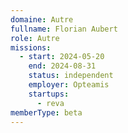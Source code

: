 ```yaml
---
domaine: Autre
fullname: Florian Aubert
role: Autre
missions:
  - start: 2024-05-20
    end: 2024-08-31
    status: independent
    employer: Opteamis
    startups:
      - reva
memberType: beta
---
```

